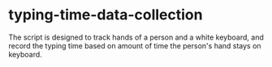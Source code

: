 # typing-time-data-collection
The script is designed to track hands of a person and a white keyboard, and record the typing time based on amount of time the person's hand stays on keyboard.
